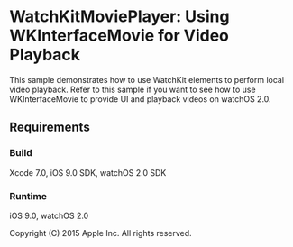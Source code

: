 # WatchKitMoviePlayer: Using WKInterfaceMovie for Video Playback

This sample demonstrates how to use WatchKit elements to perform local video playback. Refer to this sample if you want to see how to use WKInterfaceMovie to provide UI and playback videos on watchOS 2.0.

## Requirements

### Build

Xcode 7.0, iOS 9.0 SDK, watchOS 2.0 SDK

### Runtime

iOS 9.0, watchOS 2.0

Copyright (C) 2015 Apple Inc. All rights reserved.
